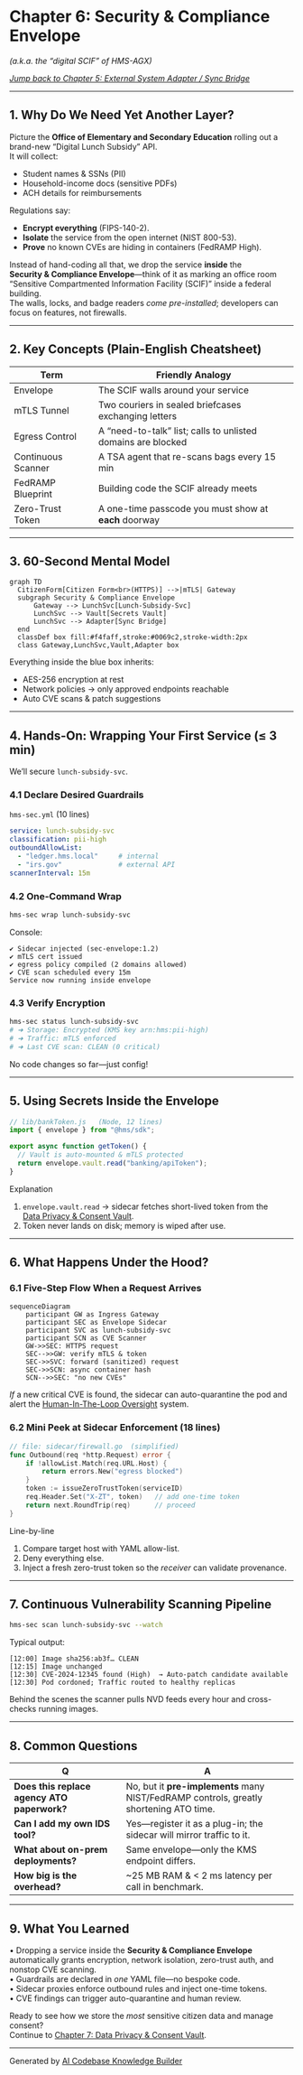 # Chapter 6: Security & Compliance Envelope  
*(a.k.a. the “digital SCIF” of HMS-AGX)*  

*[Jump back to Chapter 5: External System Adapter / Sync Bridge](05_external_system_adapter___sync_bridge_.md)*  

---

## 1. Why Do We Need Yet Another Layer?

Picture the **Office of Elementary and Secondary Education** rolling out a brand-new “Digital Lunch Subsidy” API.  
It will collect:

* Student names & SSNs (PII)  
* Household-income docs (sensitive PDFs)  
* ACH details for reimbursements  

Regulations say:

* **Encrypt everything** (FIPS-140-2).  
* **Isolate** the service from the open internet (NIST 800-53).  
* **Prove** no known CVEs are hiding in containers (FedRAMP High).  

Instead of hand-coding all that, we drop the service **inside** the  
**Security & Compliance Envelope**—think of it as marking an office room “Sensitive Compartmented Information Facility (SCIF)” inside a federal building.  
The walls, locks, and badge readers *come pre-installed*; developers can focus on features, not firewalls.

---

## 2. Key Concepts (Plain-English Cheatsheet)

| Term | Friendly Analogy |
|------|------------------|
| Envelope | The SCIF walls around your service |
| mTLS Tunnel | Two couriers in sealed briefcases exchanging letters |
| Egress Control | A “need-to-talk” list; calls to unlisted domains are blocked |
| Continuous Scanner | A TSA agent that re-scans bags every 15 min |
| FedRAMP Blueprint | Building code the SCIF already meets |
| Zero-Trust Token | A one-time passcode you must show at **each** doorway |

---

## 3. 60-Second Mental Model

```mermaid
graph TD
  CitizenForm[Citizen Form<br>(HTTPS)] -->|mTLS| Gateway
  subgraph Security & Compliance Envelope
      Gateway --> LunchSvc[Lunch-Subsidy-Svc]
      LunchSvc --> Vault[Secrets Vault]
      LunchSvc --> Adapter[Sync Bridge]
  end
  classDef box fill:#f4faff,stroke:#0069c2,stroke-width:2px
  class Gateway,LunchSvc,Vault,Adapter box
```

Everything inside the blue box inherits:

* AES-256 encryption at rest  
* Network policies → only approved endpoints reachable  
* Auto CVE scans & patch suggestions  

---

## 4. Hands-On: Wrapping Your First Service (≤ 3 min)

We’ll secure `lunch-subsidy-svc`.

### 4.1 Declare Desired Guardrails

`hms-sec.yml` (10 lines)

```yaml
service: lunch-subsidy-svc
classification: pii-high
outboundAllowList:
  - "ledger.hms.local"     # internal
  - "irs.gov"              # external API
scannerInterval: 15m
```

### 4.2 One-Command Wrap

```bash
hms-sec wrap lunch-subsidy-svc
```

Console:

```
✔ Sidecar injected (sec-envelope:1.2)
✔ mTLS cert issued
✔ egress policy compiled (2 domains allowed)
✔ CVE scan scheduled every 15m
Service now running inside envelope
```

### 4.3 Verify Encryption

```bash
hms-sec status lunch-subsidy-svc
# ➜ Storage: Encrypted (KMS key arn:hms:pii-high)
# ➜ Traffic: mTLS enforced
# ➜ Last CVE scan: CLEAN (0 critical)
```

No code changes so far—just config!

---

## 5. Using Secrets Inside the Envelope

```js
// lib/bankToken.js   (Node, 12 lines)
import { envelope } from "@hms/sdk";

export async function getToken() {
  // Vault is auto-mounted & mTLS protected
  return envelope.vault.read("banking/apiToken");
}
```

Explanation  
1. `envelope.vault.read` → sidecar fetches short-lived token from the  
   [Data Privacy & Consent Vault](07_data_privacy___consent_vault_.md).  
2. Token never lands on disk; memory is wiped after use.

---

## 6. What Happens Under the Hood?

### 6.1 Five-Step Flow When a Request Arrives

```mermaid
sequenceDiagram
    participant GW as Ingress Gateway
    participant SEC as Envelope Sidecar
    participant SVC as lunch-subsidy-svc
    participant SCN as CVE Scanner
    GW->>SEC: HTTPS request
    SEC-->>GW: verify mTLS & token
    SEC->>SVC: forward (sanitized) request
    SEC->>SCN: async container hash
    SCN-->>SEC: "no new CVEs"
```

*If* a new critical CVE is found, the sidecar can auto-quarantine the pod and alert the [Human-In-The-Loop Oversight](12_human_in_the_loop_oversight__hitl__.md) system.

### 6.2 Mini Peek at Sidecar Enforcement (18 lines)

```go
// file: sidecar/firewall.go  (simplified)
func Outbound(req *http.Request) error {
    if !allowList.Match(req.URL.Host) {
        return errors.New("egress blocked")
    }
    token := issueZeroTrustToken(serviceID)
    req.Header.Set("X-ZT", token)   // add one-time token
    return next.RoundTrip(req)      // proceed
}
```

Line-by-line  
1. Compare target host with YAML allow-list.  
2. Deny everything else.  
3. Inject a fresh zero-trust token so the *receiver* can validate provenance.  

---

## 7. Continuous Vulnerability Scanning Pipeline

```bash
hms-sec scan lunch-subsidy-svc --watch
```

Typical output:

```
[12:00] Image sha256:ab3f… CLEAN
[12:15] Image unchanged
[12:30] CVE-2024-12345 found (High)  → Auto-patch candidate available
[12:30] Pod cordoned; Traffic routed to healthy replicas
```

Behind the scenes the scanner pulls NVD feeds every hour and cross-checks running images.

---

## 8. Common Questions

| Q | A |
|---|---|
| **Does this replace agency ATO paperwork?** | No, but it **pre-implements** many NIST/FedRAMP controls, greatly shortening ATO time. |
| **Can I add my own IDS tool?** | Yes—register it as a plug-in; the sidecar will mirror traffic to it. |
| **What about on-prem deployments?** | Same envelope—only the KMS endpoint differs. |
| **How big is the overhead?** | ~25 MB RAM & < 2 ms latency per call in benchmark. |

---

## 9. What You Learned

• Dropping a service inside the **Security & Compliance Envelope** automatically grants encryption, network isolation, zero-trust auth, and nonstop CVE scanning.  
• Guardrails are declared in *one* YAML file—no bespoke code.  
• Sidecar proxies enforce outbound rules and inject one-time tokens.  
• CVE findings can trigger auto-quarantine and human review.

Ready to see how we store the *most* sensitive citizen data and manage consent?  
Continue to [Chapter 7: Data Privacy & Consent Vault](07_data_privacy___consent_vault_.md).

---

Generated by [AI Codebase Knowledge Builder](https://github.com/The-Pocket/Tutorial-Codebase-Knowledge)